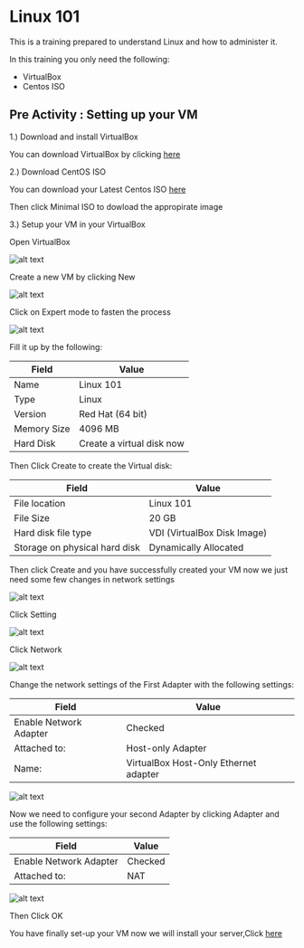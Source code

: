 # Linux 101

This is a training prepared to understand Linux and how to administer it.

In this training you only need the following:
- VirtualBox
- Centos ISO

## Pre Activity : Setting up your VM

1.) Download and install VirtualBox

You can download VirtualBox by clicking [here](https://www.virtualbox.org/wiki/Downloads)

2.) Download CentOS ISO

You can download your Latest Centos ISO [here](https://www.centos.org/download/)

Then click Minimal ISO to dowload the appropirate image

3.) Setup your VM in your VirtualBox

Open VirtualBox

![alt text][pre01-VirtualBox]

Create a new VM by clicking New

![alt text][pre02-CreateVM]

Click on Expert mode to fasten the process

![alt text][pre03-ExpertMode]

Fill it up by the following:

|Field|Value|
|---|---|
|Name|Linux 101|
|Type|Linux|
|Version|Red Hat (64 bit)|
|Memory Size|4096 MB|
|Hard Disk|Create a virtual disk now|


Then Click Create to create the Virtual disk:

|Field|Value|
|---|---|
| File location | Linux 101 |
| File Size | 20 GB |
| Hard disk file type | VDI (VirtualBox Disk Image) |
| Storage on physical hard disk | Dynamically Allocated |


Then click Create and you have successfully created your VM now we just need some few changes in network settings

![alt text][pre06-VMSample]

Click Setting

![alt text][pre07-Settings]

Click Network

![alt text][pre08-Network]

Change the network settings of the First Adapter with the following settings:

|Field|Value|
|---|---|
|Enable Network Adapter| Checked |
|Attached to:|Host-only Adapter|
|Name:|VirtualBox Host-Only Ethernet adapter|

![alt text][pre09-Adapter1]

Now we need to configure your second Adapter by clicking Adapter and use the following settings:

|Field|Value|
|---|---|
|Enable Network Adapter| Checked |
|Attached to:|NAT|

![alt text][pre10-Adapter2]

Then Click OK

You have finally set-up your VM now we will install your server,Click [here](https://github.com/ajohnsc/L101/blob/master/activities/README.md)


[pre01-VirtualBox]: https://github.com/ajohnsc/L101/blob/master/pictures/pre01-VirtualBox.PNG "Sample Opened VirtualBox"

[pre02-CreateVM]: https://github.com/ajohnsc/L101/blob/master/pictures/pre02-CreateVM.PNG
"It will popout simillar like this"

[pre03-ExpertMode]: https://github.com/ajohnsc/L101/blob/master/pictures/pre03-ExpertMode.PNG


[pre05-Storage]: https://github.com/ajohnsc/L101/blob/master/pictures/pre05-Storage.PNG

[pre06-VMSample]: https://github.com/ajohnsc/L101/blob/master/pictures/pre06-VMSample.PNG

[pre07-Settings]: https://github.com/ajohnsc/L101/blob/master/pictures/pre07-Settings.PNG

[pre08-Network]: https://github.com/ajohnsc/L101/blob/master/pictures/pre08-Network.PNG

[pre09-Adapter1]: https://github.com/ajohnsc/L101/blob/master/pictures/pre09-Adapter1.PNG

[pre10-Adapter2]: https://github.com/ajohnsc/L101/blob/master/pictures/pre10-Adapter2.PNG
